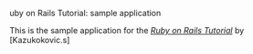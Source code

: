 uby on Rails Tutorial: sample application

This is the sample application for
the [*Ruby on Rails Tutorial*](http://railstutorial.org/)
by [Kazukokovic.s]
